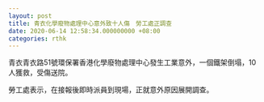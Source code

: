 ```yaml
---
layout: post
title: 青衣化學廢物處理中心意外致十人傷　勞工處正調查
date: 2020-06-14 12:58:34.000000000 +08:00
categories: rthk
---
```


青衣青衣路51號環保署香港化學廢物處理中心發生工業意外，一個鐵架倒塌，10人獲救，受傷送院。

勞工處表示，在接報後即時派員到現場，正就意外原因展開調查。
